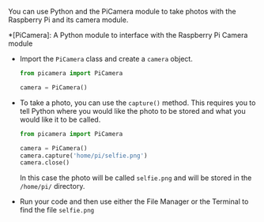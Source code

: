 You can use Python and the PiCamera module to take photos with the Raspberry Pi and its camera module.

*[PiCamera]: A Python module to interface with the Raspberry Pi Camera module


- Import the `PiCamera` class and create a `camera` object.

	```python
	from picamera import PiCamera

	camera = PiCamera()
	```


- To take a photo, you can use the `capture()` method. This requires you to tell Python where you would like the photo to be stored and what you would like it to be called.

	```python
	from picamera import PiCamera

	camera = PiCamera()
	camera.capture('home/pi/selfie.png')
    camera.close()
	```

    In this case the photo will be called `selfie.png` and will be stored in the `/home/pi/` directory.

- Run your code and then use either the File Manager or the Terminal to find the file `selfie.png`
